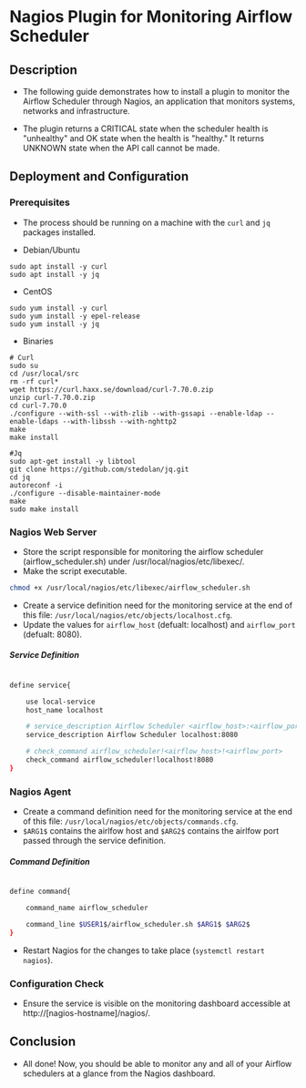# Nagios Plugin for Monitoring Airflow Scheduler

## Description

- The following guide demonstrates how to install a plugin to monitor the Airflow Scheduler through Nagios, an application that monitors systems, networks and infrastructure.

- The plugin returns a CRITICAL state when the scheduler health is "unhealthy" and OK state when the health is "healthy." It returns UNKNOWN state when the API call cannot be made.

## Deployment and Configuration

### Prerequisites

- The process should be running on a machine with the `curl` and `jq` packages installed.

- Debian/Ubuntu
```
sudo apt install -y curl
sudo apt install -y jq
```

- CentOS
```
sudo yum install -y curl
sudo yum install -y epel-release
sudo yum install -y jq
```

- Binaries
```
# Curl
sudo su
cd /usr/local/src
rm -rf curl*
wget https://curl.haxx.se/download/curl-7.70.0.zip
unzip curl-7.70.0.zip
cd curl-7.70.0
./configure --with-ssl --with-zlib --with-gssapi --enable-ldap --enable-ldaps --with-libssh --with-nghttp2
make
make install

#Jq
sudo apt-get install -y libtool
git clone https://github.com/stedolan/jq.git
cd jq
autoreconf -i
./configure --disable-maintainer-mode
make
sudo make install
```

### Nagios Web Server

- Store the script responsible for monitoring the airflow scheduler (airflow_scheduler.sh) under /usr/local/nagios/etc/libexec/.
- Make the script executable.

```bash
chmod +x /usr/local/nagios/etc/libexec/airflow_scheduler.sh
```

- Create a service definition need for the monitoring service at the end of this file: `/usr/local/nagios/etc/objects/localhost.cfg`.
- Update the values for `airflow_host` (defualt: localhost) and `airflow_port`  (defualt: 8080).

##### Service Definition

```bash

define service{

    use local-service
    host_name localhost

    # service_description Airflow Scheduler <airflow_host>:<airflow_port>
    service_description Airflow Scheduler localhost:8080

    # check_command airflow_scheduler!<airflow_host>!<airflow_port>
    check_command airflow_scheduler!localhost!8080
}

```

### Nagios Agent

- Create a command definition need for the monitoring service at the end of this file: `/usr/local/nagios/etc/objects/commands.cfg`.
- `$ARG1$` contains the airlfow host and `$ARG2$` contains the airlfow port passed through the service definition.

##### Command Definition

```bash

define command{

    command_name airflow_scheduler

    command_line $USER1$/airflow_scheduler.sh $ARG1$ $ARG2$
}


```
- Restart Nagios for the changes to take place (`systemctl restart nagios`).

### Configuration Check

- Ensure the service is visible on the monitoring dashboard accessible at http://[nagios-hostname]/nagios/.

## Conclusion

- All done! Now, you should be able to monitor any and all of your Airflow schedulers at a glance from the Nagios dashboard.
